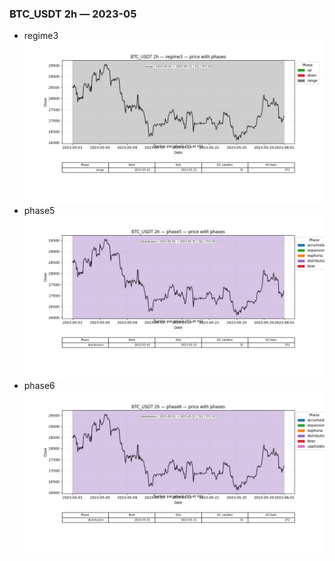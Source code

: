 ### BTC_USDT 2h — 2023-05

- regime3
![BTC_USDT_2h_regime3_2023-05_phase_price.png](outputs/fourier/phase_monthly/BTC_USDT/2h/2023/2023-05/BTC_USDT_2h_regime3_2023-05_phase_price.png)
- phase5
![BTC_USDT_2h_phase5_2023-05_phase_price.png](outputs/fourier/phase_monthly/BTC_USDT/2h/2023/2023-05/BTC_USDT_2h_phase5_2023-05_phase_price.png)
- phase6
![BTC_USDT_2h_phase6_2023-05_phase_price.png](outputs/fourier/phase_monthly/BTC_USDT/2h/2023/2023-05/BTC_USDT_2h_phase6_2023-05_phase_price.png)